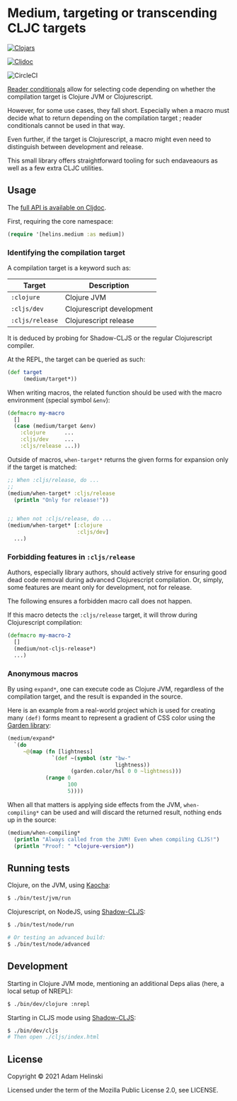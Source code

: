 # Medium, targeting or transcending CLJC targets

[![Clojars](https://img.shields.io/clojars/v/io.helins/medium.svg)](https://clojars.org/io.helins/medium)

[![Cljdoc](https://cljdoc.org/badge/io.helins/medium)](https://cljdoc.org/d/io.helins/medium)

![CircleCI](https://circleci.com/gh/helins/medium.cljc.svg?style=shield)

[Reader conditionals](https://clojure.org/guides/reader_conditionals) allow
for selecting code depending on whether the compilation target is Clojure JVM or
Clojurescript.

However, for some use cases, they fall short. Especially when a macro must
decide what to return depending on the compilation target ; reader conditionals
cannot be used in that way.

Even further, if the target is Clojurescript, a macro might even need to
distinguish between development and release.

This small library offers straightforward tooling for such endaveaours as well
as a few extra CLJC utilities.

## Usage

The [full API is available on Cljdoc](https://cljdoc.org/d/io.helins/medium).

First, requiring the core namespace:

```clojure
(require '[helins.medium :as medium])
```

### Identifying the compilation target

A compilation target is a keyword such as:

| Target | Description |
|---|---|
| `:clojure` | Clojure JVM |
| `:cljs/dev` | Clojurescript development |
| `:cljs/release` | Clojurescript release |

It is deduced by probing for Shadow-CLJS or the regular Clojurescript compiler.

At the REPL, the target can be queried as such:

```clojure
(def target
     (medium/target*))
```

When writing macros, the related function should be used with the macro
environment (special symbol `&env`):

```clojure
(defmacro my-macro
  []
  (case (medium/target &env)
    :clojure      ...
    :cljs/dev     ...
    :cljs/release ...))
```

Outside of macros, `when-target*` returns the given forms for expansion only if
the target is matched:

```clojure
;; When :cljs/release, do ...
;;
(medium/when-target* :cljs/release
  (println "Only for release!"))


;; When not :cljs/release, do ...
(medium/when-target* [:clojure
                      :cljs/dev]
  ...)
```

### Forbidding features in `:cljs/release`

Authors, especially library authors, should actively strive for ensuring good dead
code removal during advanced Clojurescript compilation. Or, simply, some features are
meant only for development, not for release.

The following ensures a forbidden macro call does not happen.

If this macro detects the `:cljs/release` target, it will throw during
Clojurescript compilation:

```clojure
(defmacro my-macro-2
  []
  (medium/not-cljs-release*)
  ...)
```

### Anonymous macros

By using `expand*`, one can execute code as Clojure JVM, regardless of the
compilation target, and the result is expanded in the source.

Here is an example from a real-world project which is used for creating many
`(def)` forms meant to represent a gradient of CSS color using the [Garden
library](https://github.com/noprompt/garden):


```clojure
(medium/expand*
  `(do
     ~@(map (fn [lightness]
              `(def ~(symbol (str "bw-"
                                  lightness))
                    (garden.color/hsl 0 0 ~lightness)))
            (range 0
                   100
                   5))))
```

When all that matters is applying side effects from the JVM, `when-compiling*`
can be used and will discard the returned result, nothing ends up in the source:

```clojure
(medium/when-compiling*
  (println "Always called from the JVM! Even when compiling CLJS!")
  (println "Proof: " *clojure-version*))
```


## Running tests

Clojure, on the JVM, using [Kaocha](https://github.com/lambdaisland/kaocha):

```bash
$ ./bin/test/jvm/run
```
Clojurescript, on NodeJS, using [Shadow-CLJS](https://github.com/thheller/shadow-cljs):

```bash
$ ./bin/test/node/run

# Or testing an advanced build:
$ ./bin/test/node/advanced
```


## Development

Starting in Clojure JVM mode, mentioning an additional Deps alias (here, a local
setup of NREPL):
```bash
$ ./bin/dev/clojure :nrepl
```

Starting in CLJS mode using [Shadow-CLJS](https://github.com/thheller/shadow-cljs):
```bash
$ ./bin/dev/cljs
# Then open ./cljs/index.html
```


## License

Copyright © 2021 Adam Helinski

Licensed under the term of the Mozilla Public License 2.0, see LICENSE.
